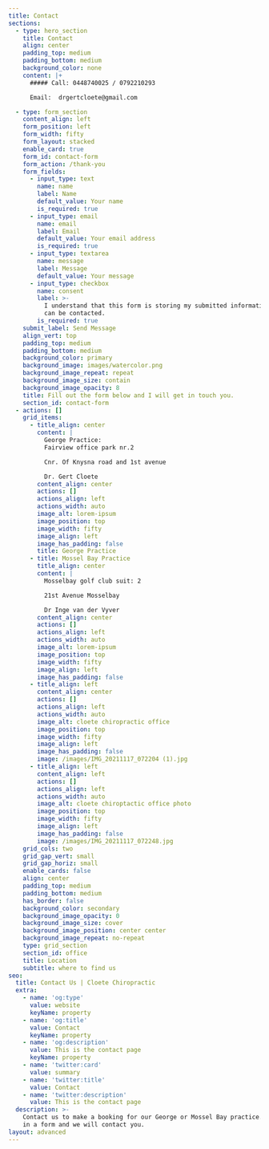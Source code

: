 ```yaml
---
title: Contact
sections:
  - type: hero_section
    title: Contact
    align: center
    padding_top: medium
    padding_bottom: medium
    background_color: none
    content: |+
      ##### Call: 0448740025 / 0792210293

      Email:  drgertcloete@gmail.com

  - type: form_section
    content_align: left
    form_position: left
    form_width: fifty
    form_layout: stacked
    enable_card: true
    form_id: contact-form
    form_action: /thank-you
    form_fields:
      - input_type: text
        name: name
        label: Name
        default_value: Your name
        is_required: true
      - input_type: email
        name: email
        label: Email
        default_value: Your email address
        is_required: true
      - input_type: textarea
        name: message
        label: Message
        default_value: Your message
      - input_type: checkbox
        name: consent
        label: >-
          I understand that this form is storing my submitted information so I
          can be contacted.
        is_required: true
    submit_label: Send Message
    align_vert: top
    padding_top: medium
    padding_bottom: medium
    background_color: primary
    background_image: images/watercolor.png
    background_image_repeat: repeat
    background_image_size: contain
    background_image_opacity: 8
    title: Fill out the form below and I will get in touch you.
    section_id: contact-form
  - actions: []
    grid_items:
      - title_align: center
        content: |
          George Practice:
          Fairview office park nr.2

          Cnr. Of Knysna road and 1st avenue

          Dr. Gert Cloete
        content_align: center
        actions: []
        actions_align: left
        actions_width: auto
        image_alt: lorem-ipsum
        image_position: top
        image_width: fifty
        image_align: left
        image_has_padding: false
        title: George Practice
      - title: Mossel Bay Practice
        title_align: center
        content: |
          Mosselbay golf club suit: 2

          21st Avenue Mosselbay

          Dr Inge van der Vyver
        content_align: center
        actions: []
        actions_align: left
        actions_width: auto
        image_alt: lorem-ipsum
        image_position: top
        image_width: fifty
        image_align: left
        image_has_padding: false
      - title_align: left
        content_align: center
        actions: []
        actions_align: left
        actions_width: auto
        image_alt: cloete chiropractic office
        image_position: top
        image_width: fifty
        image_align: left
        image_has_padding: false
        image: /images/IMG_20211117_072204 (1).jpg
      - title_align: left
        content_align: left
        actions: []
        actions_align: left
        actions_width: auto
        image_alt: cloete chiroptactic office photo
        image_position: top
        image_width: fifty
        image_align: left
        image_has_padding: false
        image: /images/IMG_20211117_072248.jpg
    grid_cols: two
    grid_gap_vert: small
    grid_gap_horiz: small
    enable_cards: false
    align: center
    padding_top: medium
    padding_bottom: medium
    has_border: false
    background_color: secondary
    background_image_opacity: 0
    background_image_size: cover
    background_image_position: center center
    background_image_repeat: no-repeat
    type: grid_section
    section_id: office
    title: Location
    subtitle: where to find us
seo:
  title: Contact Us | Cloete Chiropractic
  extra:
    - name: 'og:type'
      value: website
      keyName: property
    - name: 'og:title'
      value: Contact
      keyName: property
    - name: 'og:description'
      value: This is the contact page
      keyName: property
    - name: 'twitter:card'
      value: summary
    - name: 'twitter:title'
      value: Contact
    - name: 'twitter:description'
      value: This is the contact page
  description: >-
    Contact us to make a booking for our George or Mossel Bay practice. Or fill
    in a form and we will contact you.
layout: advanced
---
```

